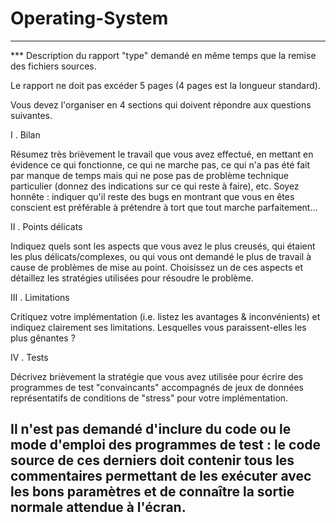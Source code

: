 # Operating-System

---------------------------------- 
*** Description du rapport "type" demandé en même temps que la remise  des
fichiers sources.

Le rapport ne doit pas excéder 5 pages (4 pages est la longueur  standard).

Vous devez l'organiser en 4 sections qui doivent répondre aux
questions suivantes.

I . Bilan

Résumez très brièvement le travail que vous avez effectué, en mettant
en évidence ce qui fonctionne, ce qui ne marche pas, ce qui n'a pas
été fait par manque de temps mais qui ne pose pas de problème
technique particulier (donnez des indications sur ce qui reste à
faire), etc. Soyez honnête : indiquer qu'il reste des bugs en montrant
que vous en êtes conscient est préférable à prétendre à tort que tout
marche parfaitement...

II . Points délicats

Indiquez quels sont les aspects que vous avez le plus creusés, qui
étaient les plus délicats/complexes, ou qui vous ont demandé le plus
de travail à cause de problèmes de mise au point. Choisissez un de ces
aspects et détaillez les stratégies utilisées pour résoudre le
problème.

III . Limitations

Critiquez votre implémentation (i.e. listez les avantages &
inconvénients) et indiquez clairement ses limitations. Lesquelles vous
paraissent-elles les plus gênantes ?

IV . Tests

Décrivez brièvement la stratégie que vous avez utilisée pour écrire
des programmes de test "convaincants" accompagnés de jeux de données
représentatifs de conditions de "stress" pour votre implémentation.

Il n'est pas demandé d'inclure du code ou le mode d'emploi des
programmes de test : le code source de ces derniers doit contenir tous
les commentaires permettant de les exécuter avec les bons paramètres
et de connaître la sortie normale attendue à l'écran.
----------------------------------


